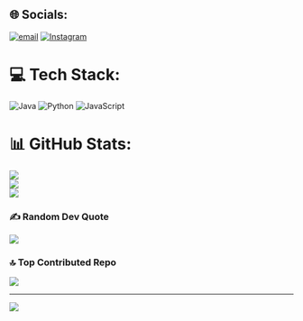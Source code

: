 
## 🌐 Socials:
[![email](https://img.shields.io/badge/Email-D14836?logo=gmail&logoColor=white)](mailto:valentinbertolone@gmail.com) 
[![Instagram](https://img.shields.io/badge/Instagram-D14836?logo=instagram&logoColor=white)](https://www.instagram.com/vale_durazno_podrido/)

# 💻 Tech Stack:
![Java](https://img.shields.io/badge/java-%23ED8B00.svg?style=for-the-badge&logo=openjdk&logoColor=white) ![Python](https://img.shields.io/badge/python-3670A0?style=for-the-badge&logo=python&logoColor=ffdd54) ![JavaScript](https://img.shields.io/badge/javascript-%23323330.svg?style=for-the-badge&logo=javascript&logoColor=%23F7DF1E)
# 📊 GitHub Stats:
![](https://github-readme-stats.vercel.app/api?username=Valentin-bertolone&theme=shadow_red&hide_border=false&include_all_commits=false&count_private=false)<br/>
![](https://nirzak-streak-stats.vercel.app/?user=Valentin-bertolone&theme=shadow_red&hide_border=false)<br/>
![](https://github-readme-stats.vercel.app/api/top-langs/?username=Valentin-bertolone&theme=shadow_red&hide_border=false&include_all_commits=false&count_private=false&layout=compact)

### ✍️ Random Dev Quote
![](https://quotes-github-readme.vercel.app/api?type=horizontal&theme=merko)

### 🔝 Top Contributed Repo
![](https://github-contributor-stats.vercel.app/api?username=Valentin-bertolone&limit=5&theme=dark&combine_all_yearly_contributions=true)

---
[![](https://visitcount.itsvg.in/api?id=Valentin-bertolone&icon=2&color=11)](https://visitcount.itsvg.in)

<!-- Proudly created with GPRM ( https://gprm.itsvg.in ) -->
